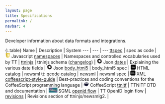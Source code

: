 ```yaml
---
layout: page
title: Specifications
permalink: /
navbar: 4
---
```


Developer information about data formats and integrations.

{:.table}
Name | Description | System
--- | --- | ---
<a href="http://github.com/ttab/ttspec">ttspec</a> | spec as code | <img src="images/javascript_logo.png" height="16"/>&nbsp;Javascript
<a href="http://tt.se/spec">namespaces</a> | Namespaces and controlled vocabularies used by TT | 
<a href="https://raw.githubusercontent.com/ttab/ttspec/master/ttninjs-schema_1.0.json">ttninjs</a> | ttninjs schema (<a href="https://github.com/ttab/ttspec#ttninjs-change-history">changelog</a>) | <img src="images/json_logo.png" height="16"/>&nbsp;Json
<a href="dates.html">dates</a> | Explaining the various date fields | <img src="images/json_logo.png" height="16"/>&nbsp;Json
<a href="body_html5.html">body_html5</a> | body_html5 spec | <img src="images/xml_logo.png" height="16"/>&nbsp;HTML
<a href="http://tt.se/spec/catalog/1.0">catalog</a> | newsml tt: qcode catalog | 
<a href="newsml.html">newsml</a> | newsml spec | <img src="images/xml_logo.png" height="16"/>&nbsp;XML
<a href="http://github.com/ttab/coffeescript-style-guide">coffeescript-style-guide</a> | Best-practices and coding conventions for the CoffeeScript programming language | <img src="images/coffee_logo.png" height="16"/>&nbsp;CoffeeScript
<a href="http://ttab.github.io/ttnitf">ttnitf</a> |  TTNITF DTD and documentation | <img src="images/sgml_logo.jpg" height="16"/>&nbsp;SGML
<a href="openidflow.html">openid flow</a> | TT OpenID login flow | &nbsp;
<a href="revisions.html">revisions</a> | Revisions section of ttninjs/newsmlg2. | 


